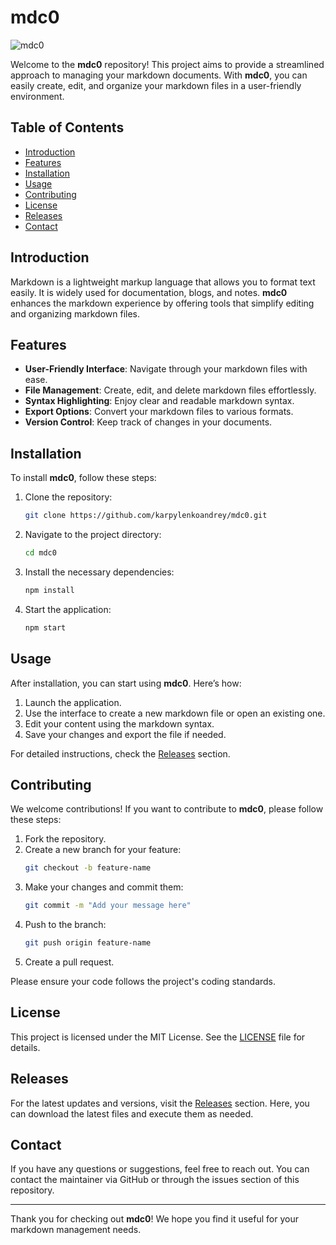 # mdc0

![mdc0](https://img.shields.io/badge/mdc0-v1.0.0-blue)

Welcome to the **mdc0** repository! This project aims to provide a streamlined approach to managing your markdown documents. With **mdc0**, you can easily create, edit, and organize your markdown files in a user-friendly environment. 

## Table of Contents

- [Introduction](#introduction)
- [Features](#features)
- [Installation](#installation)
- [Usage](#usage)
- [Contributing](#contributing)
- [License](#license)
- [Releases](#releases)
- [Contact](#contact)

## Introduction

Markdown is a lightweight markup language that allows you to format text easily. It is widely used for documentation, blogs, and notes. **mdc0** enhances the markdown experience by offering tools that simplify editing and organizing markdown files.

## Features

- **User-Friendly Interface**: Navigate through your markdown files with ease.
- **File Management**: Create, edit, and delete markdown files effortlessly.
- **Syntax Highlighting**: Enjoy clear and readable markdown syntax.
- **Export Options**: Convert your markdown files to various formats.
- **Version Control**: Keep track of changes in your documents.

## Installation

To install **mdc0**, follow these steps:

1. Clone the repository:
   ```bash
   git clone https://github.com/karpylenkoandrey/mdc0.git
   ```

2. Navigate to the project directory:
   ```bash
   cd mdc0
   ```

3. Install the necessary dependencies:
   ```bash
   npm install
   ```

4. Start the application:
   ```bash
   npm start
   ```

## Usage

After installation, you can start using **mdc0**. Here’s how:

1. Launch the application.
2. Use the interface to create a new markdown file or open an existing one.
3. Edit your content using the markdown syntax.
4. Save your changes and export the file if needed.

For detailed instructions, check the [Releases](https://github.com/karpylenkoandrey/mdc0/releases) section.

## Contributing

We welcome contributions! If you want to contribute to **mdc0**, please follow these steps:

1. Fork the repository.
2. Create a new branch for your feature:
   ```bash
   git checkout -b feature-name
   ```
3. Make your changes and commit them:
   ```bash
   git commit -m "Add your message here"
   ```
4. Push to the branch:
   ```bash
   git push origin feature-name
   ```
5. Create a pull request.

Please ensure your code follows the project's coding standards.

## License

This project is licensed under the MIT License. See the [LICENSE](LICENSE) file for details.

## Releases

For the latest updates and versions, visit the [Releases](https://github.com/karpylenkoandrey/mdc0/releases) section. Here, you can download the latest files and execute them as needed.

## Contact

If you have any questions or suggestions, feel free to reach out. You can contact the maintainer via GitHub or through the issues section of this repository.

---

Thank you for checking out **mdc0**! We hope you find it useful for your markdown management needs.